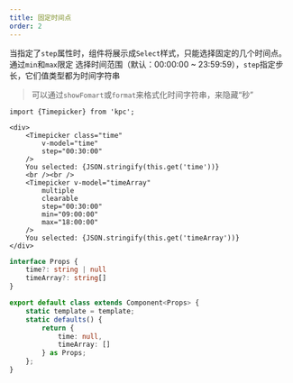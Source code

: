 ```yaml
---
title: 固定时间点
order: 2
---
```


当指定了`step`属性时，组件将展示成`Select`样式，只能选择固定的几个时间点。通过`min`和`max`限定
选择时间范围（默认：00:00:00 ~ 23:59:59），`step`指定步长，它们值类型都为时间字符串

> 可以通过`showFomart`或`format`来格式化时间字符串，来隐藏“秒”

```vdt
import {Timepicker} from 'kpc';

<div>
    <Timepicker class="time"
        v-model="time"
        step="00:30:00"
    />
    You selected: {JSON.stringify(this.get('time'))}
    <br /><br />
    <Timepicker v-model="timeArray"
        multiple
        clearable
        step="00:30:00" 
        min="09:00:00"
        max="18:00:00"
    />
    You selected: {JSON.stringify(this.get('timeArray'))}
</div>
```

```ts
interface Props {
    time?: string | null
    timeArray?: string[]
}

export default class extends Component<Props> {
    static template = template;
    static defaults() {
        return {
            time: null,
            timeArray: []
        } as Props;
    };
}
```

